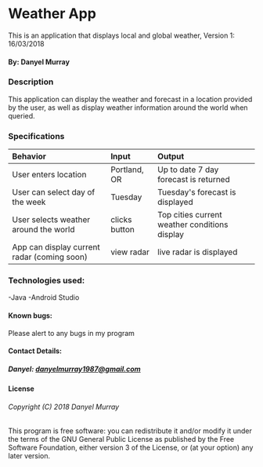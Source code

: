 # Weather App
This is an application that displays local and global weather, Version 1: 16/03/2018
#### By: Danyel Murray
### Description
This application can display the weather and forecast in a location provided by the user, as well as display weather information around the world when queried.

### Specifications
| Behavior | Input | Output |
|:----------------- |:----------------- |:----------------- |
|User enters location | Portland, OR | Up to date 7 day forecast is returned
|User can select day of the week | Tuesday | Tuesday's forecast is displayed
|User selects weather around the world | clicks button | Top cities current weather conditions display
|App can display current radar (coming soon) | view radar | live radar is displayed


### Technologies used:
-Java
-Android Studio


#### Known bugs:
Please alert to any bugs in my program

#### Contact Details:
##### Danyel: danyelmurray1987@gmail.com

#### License
###### Copyright (C) 2018 Danyel Murray

This program is free software: you can redistribute it and/or modify it under the terms of the GNU General Public License as published by the Free Software Foundation, either version 3 of the License, or (at your option) any later version.